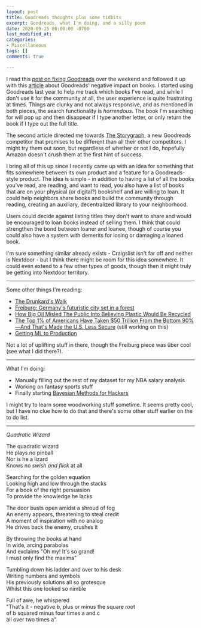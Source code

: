 ```yaml
---
layout: post
title: Goodreads thoughts plus some tidbits
excerpt: Goodreads, what I'm doing, and a silly poem
date: 2020-09-15 00:00:00 -0700
last_modified_at: 
categories:
- Miscellaneous
tags: []
comments: true

---
```

I read this [post on fixing Goodreads](https://prepend.com/culture/2020/09/fixing_goodreads.html) over the weekend and followed it up with this [article](https://www.newstatesman.com/science-tech/social-media/2020/08/better-goodreads-possible-bad-for-books-storygraph-amazon) about Goodreads' negative impact on books. I started using Goodreads last year to help me track which books I've read, and while I don't use it for the community at all, the user experience is quite frustrating at times. Things are clunky and not always responsive, and as mentioned in both pieces, the search functionality is _horrendous_. The book I'm searching for will pop up and then disappear if I type another letter, or only return the book if I type out the full title.

The second article directed me towards [The Storygraph](https://beta.thestorygraph.com/), a new Goodreads competitor that promises to be different than all their other competitors. I might try them out soon, but regardless of whether or not I do, hopefully Amazon doesn't crush them at the first hint of success.

I bring all of this up since I recently came up with an idea for something that fits somewhere between its own product and a feature for a Goodreads-style product. The idea is simple - in addition to having a list of all the books you've read, are reading, and want to read, you also have a list of books that are on your physical (or digital?) bookshelf and are willing to loan. It could help neighbors share books and build the community through reading, creating an auxiliary, decentralized library to your neighborhood.

Users could decide against listing titles they don't want to share and would be encouraged to loan books instead of selling them. I think that could strengthen the bond between loaner and loanee, though of course you could also have a system with demerits for losing or damaging a loaned book.

I'm sure something similar already exists - Craigslist isn't far off and neither is Nextdoor - but I think there might be room for this idea somewhere. It could even extend to a few other types of goods, though then it might truly be getting into Nextdoor territory.

***

Some other things I'm reading:

* [The Drunkard's Walk](https://www.penguinrandomhouse.com/books/115699/the-drunkards-walk-by-leonard-mlodinow/)
* [Freiburg: Germany's futuristic city set in a forest](http://www.bbc.com/travel/story/20200715-freiburg-germanys-futuristic-city-set-in-a-forest)
* [How Big Oil Misled The Public Into Believing Plastic Would Be Recycled](https://www.npr.org/2020/09/11/897692090/how-big-oil-misled-the-public-into-believing-plastic-would-be-recycled)
* [The Top 1% of Americans Have Taken $50 Trillion From the Bottom 90%—And That's Made the U.S. Less Secure](https://time.com/5888024/50-trillion-income-inequality-america/) (still working on this)
* [Getting ML to Production](https://veekaybee.github.io/2020/06/09/ml-in-prod/)

Not a lot of uplifting stuff in there, though the Freiburg piece was über cool (see what I did there?).

***

What I'm doing:

* Manually filling out the rest of my dataset for my NBA salary analysis
* Working on fantasy sports stuff
* Finally starting [Bayesian Methods for Hackers](https://github.com/CamDavidsonPilon/Probabilistic-Programming-and-Bayesian-Methods-for-Hackers)

I might try to learn some woodworking stuff sometime. It seems pretty cool, but I have no clue how to do that and there's some other stuff earlier on the to do list.

***

_Quadratic Wizard_

The quadratic wizard  
He plays no pinball  
Nor is he a lizard  
Knows no _swish and flick_ at all

Searching for the golden equation  
Looking high and low through the stacks  
For a book of the right persuasion  
To provide the knowledge he lacks

The door busts open amidst a shroud of fog  
An enemy appears, threatening to steal credit  
A moment of inspiration with no analog  
He drives back the enemy, crushes it

By throwing the books at hand  
In wide, arcing parabolas  
And exclaims "Oh my! It's so grand!  
I must only find the maxima"

Tumbling down his ladder and over to his desk  
Writing numbers and symbols  
His previously solutions all so grotesque  
Whilst this one looked so nimble

Full of awe, he whispered  
"That's it - negative b, plus or minus the square root  
of b squared minus four times a and c  
all over two times a"
